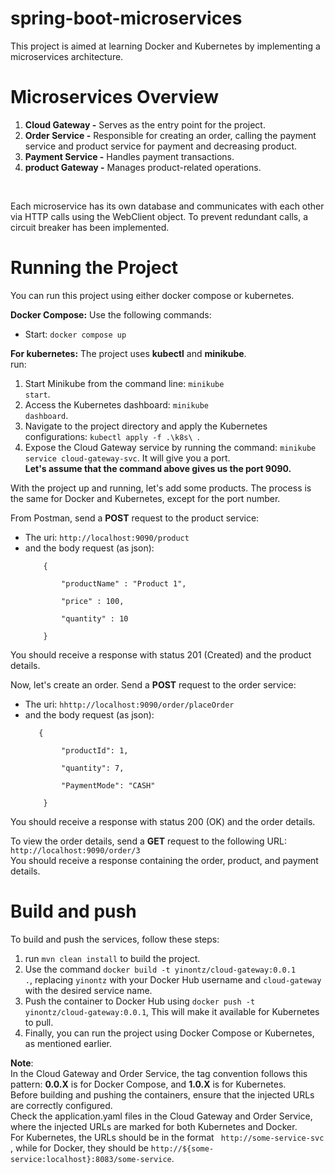 # spring-boot-microservices

This project is aimed at learning Docker and Kubernetes by implementing a microservices architecture. <br/>

# Microservices Overview
1) <b>Cloud Gateway -</b> Serves as the entry point for the project.
2) <b>Order Service -</b> Responsible for creating an order, calling the payment service and product service for payment and decreasing product. 
3) <b>Payment Service -</b> Handles payment transactions.
4) <b>product Gateway -</b> Manages product-related operations.
</br>
 
Each microservice has its own database and communicates with each other via HTTP calls using the WebClient object. 
To prevent redundant calls, a circuit breaker has been implemented.

# Running the Project
You can run this project using either docker compose or kubernetes. </br>

<b3><b>Docker Compose:</b> Use the following commands: </b3>
<ul>
<li>Start: <code>docker compose up</code> </li>
</ul>

<b3><b>For kubernetes:</b> The project uses **kubectl** and **minikube**. </b3></br>
run:
1) Start Minikube from the command line: <code>minikube start</code>.
2) Access the Kubernetes dashboard: <code>minikube dashboard</code>.
3) Navigate to the project directory and apply the Kubernetes configurations: <code>kubectl apply -f .\k8s\ </code>.
4) Expose the Cloud Gateway service by running the command: <code>minikube service cloud-gateway-svc</code>. It will give you a port. </br>
<b> Let's assume that the command above gives us the port 9090. </b>

With the project up and running, let's add some products.
The process is the same for Docker and Kubernetes, except for the port number.</br>

From Postman, send a **POST** request to the product service:
<ul>
<li>The uri: <code>http://localhost:9090/product</code> </li>
<li>and the body request (as json):</li>
<code>
    {</br>
        "productName" : "Product 1",</br>
        "price" : 100,</br>
        "quantity" : 10</br>
    }
</code>
</ul>

You should receive a response with status 201 (Created) and the product details.</br>

Now, let's create an order. Send a **POST** request to the order service: <br>
<ul>
<li>The uri: <code>hhttp://localhost:9090/order/placeOrder</code> </li>
<li>and the body request (as json):</li>
<code>
   { </br>
        "productId": 1, </br>
        "quantity": 7, </br>
        "PaymentMode": "CASH" </br>
    }
</code>
</ul>

You should receive a response with status 200 (OK) and the order details.

To view the order details, send a **GET** request to the following URL: 
<code>
    http://localhost:9090/order/3
</code>
</br>
You should receive a response containing the order, product, and payment details.

# Build and push

To build and push the services, follow these steps:
1) run <code>mvn clean install</code> to build the project.
2) Use the command <code>docker build -t  yinontz/cloud-gateway:0.0.1 .</code>, replacing <code>yinontz</code>
   with your Docker Hub username and <code>cloud-gateway</code> with the desired service name.
3) Push the container to Docker Hub using <code>docker push -t yinontz/cloud-gateway:0.0.1</code>,
   This will make it available for Kubernetes to pull.
4) Finally, you can run the project using Docker Compose or Kubernetes, as mentioned earlier.

**Note**: </br>
In the Cloud Gateway and Order Service, the tag convention follows this pattern: **0.0.X** is for Docker Compose,
and **1.0.X** is for Kubernetes.</br>
Before building and pushing the containers, ensure that the injected URLs are correctly configured. </br>
Check the application.yaml files in the Cloud Gateway and Order Service, where the injected URLs are marked
for both Kubernetes and Docker.</br>
For Kubernetes, the URLs should be in the format
<code>
    http://some-service-svc
</code>,  while for Docker,
they should be <code>http://${some-service:localhost}:8083/some-service</code>.